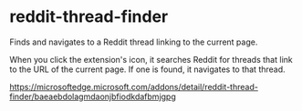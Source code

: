 # reddit-thread-finder

Finds and navigates to a Reddit thread linking to the current page.

When you click the extension's icon, it searches Reddit for threads that link to the URL of the current page. If one is found, it navigates to that thread.

https://microsoftedge.microsoft.com/addons/detail/reddit-thread-finder/baeaebdolagmdaonjbfiodkdafbmjgpg
